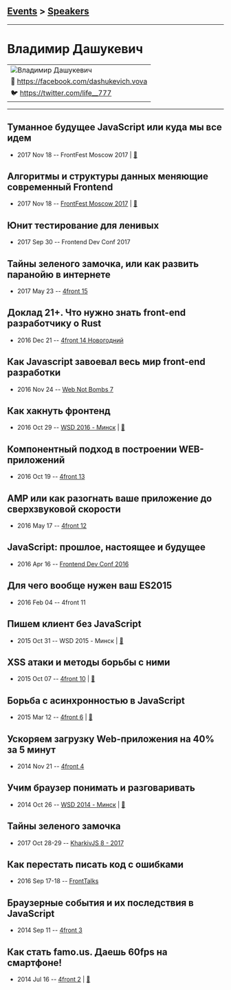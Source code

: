 ## [Events](../README.md) > [Speakers](../speakers.md)
---

# Владимир Дашукевич

| |
| --- |
| ![Владимир Дашукевич](https://avatars.io/facebook/dashukevich.vova/large)
| :blue_book:  [https:&#x2F;&#x2F;facebook.com&#x2F;dashukevich.vova](https://facebook.com/dashukevich.vova)
| :bird:  [https:&#x2F;&#x2F;twitter.com&#x2F;life__777](https://twitter.com/life__777)

---
## Туманное будущее JavaScript или куда мы все идем
- 2017 Nov 18 -- FrontFest Moscow 2017  | [:notebook:](https://speakerdeck.com/frontfest/vladimir-dashukievich-kvartirnik)  
## Алгоритмы и структуры данных меняющие современный Frontend
- 2017 Nov 18 -- [FrontFest Moscow 2017](https://youtu.be/nocJsLFPjNk)  | [:notebook:](https://speakerdeck.com/frontfest/vladimir-dashukievich)  
## Юнит тестирование для ленивых
- 2017 Sep 30 -- Frontend Dev Conf 2017    
## Тайны зеленого замочка, или как развить паранойю в интернете
- 2017 May 23 -- [4front 15](https://www.youtube.com/watch?v=IOBorSRbGYs)    
## Доклад 21+. Что нужно знать front-end разработчику о Rust
- 2016 Dec 21 -- [4front 14 Новогодний](https://www.youtube.com/watch?v=2gIivSjhYOc)    
## Как Javascript завоевал весь мир front-end разработки
- 2016 Nov 24 -- [Web Not Bombs 7](https://www.youtube.com/watch?v=SpFaCSyIy5Q)    
## Как хакнуть фронтенд
- 2016 Oct 29 -- [WSD 2016 - Минск](https://www.youtube.com/watch?v=HYVXxeSjPK8)  | [:notebook:](https://wsd.events/2016/10/29/pres/hacking-frontend/)  
## Компонентный подход в построении WEB-приложений
- 2016 Oct 19 -- [4front 13](https://www.youtube.com/watch?v=sH04-Ypak_s)    
## AMP или как разогнать ваше приложение до сверхзвуковой скорости
- 2016 May 17 -- [4front 12](https://www.youtube.com/watch?v=yamUsRCBqyk)    
## JavaScript: прошлое, настоящее и будущее
- 2016 Apr 16 -- [Frontend Dev Conf 2016](https://www.youtube.com/watch?v=_OcnHy64xM0)    
## Для чего вообще нужен ваш ES2015
- 2016 Feb 04 -- 4front 11    
## Пишем клиент без JavaScript
- 2015 Oct 31 -- WSD 2015 - Минск  | [:notebook:](https://wsd.events/2015/10/31/pres/native-client/)  
## XSS атаки и методы борьбы с ними
- 2015 Oct 07 -- [4front 10](https://www.youtube.com/watch?v=h9iQMmjS5ec)  | [:notebook:](http://life777.github.io/https/index.html)  
## Борьба с асинхронностью в JavaScript
- 2015 Mar 12 -- [4front 6](https://www.youtube.com/watch?v=M1N6WlJEEMs)  | [:notebook:](http://life777.github.io/promises/index.html?full#face)  
## Ускоряем загрузку Web-приложения на 40% за 5 минут
- 2014 Nov 21 -- [4front 4](https://youtu.be/iZI-Pt6ntu0)    
## Учим браузер понимать и разговаривать
- 2014 Oct 26 -- [WSD 2014 - Минск](http://youtu.be/9FXTj4jt2T4)  | [:notebook:](https://wsd.events/2014/10/26/pres/speech/)  
## Тайны зеленого замочка
- 2017 Oct 28-29 -- [KharkivJS 8 - 2017](https://www.youtube.com/watch?v=VufUKONzZdM)    
## Как перестать писать код с ошибками
- 2016 Sep 17-18 -- [FrontTalks](https://events.yandex.ru/lib/talks/3937/)    
## Браузерные события и их последствия в JavaScript
- 2014 Sep 11 -- [4front 3](https://youtu.be/-y2EI-bmZ6g?list=PLnZ0ef3Uu2pt8LWsBTQv9HLn1pYvwz-o0)    
## Как стать famo.us. Даешь 60fps на смартфоне!
- 2014 Jul 16 -- [4front 2](https://www.youtube.com/watch?v=23CUYHoUAl8)  | [:notebook:](https://www.slideshare.net/dashukevichvova/famous-37200054)  
